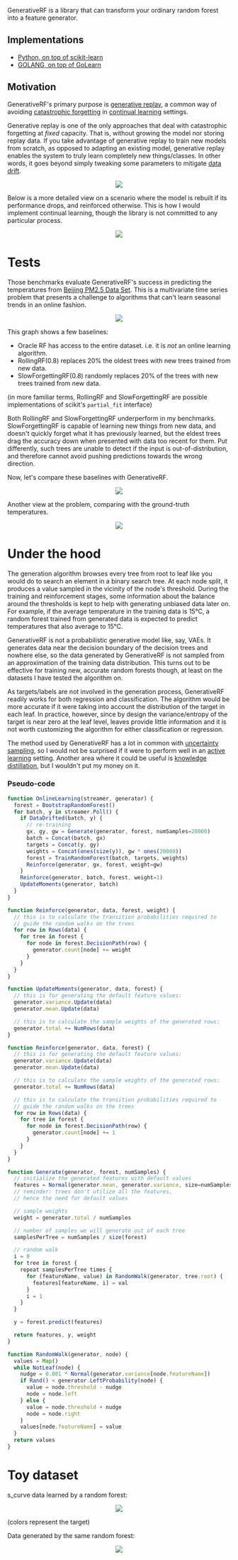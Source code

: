GenerativeRF is a library that can transform your ordinary random forest into a feature generator.

## Implementations

- [Python, on top of scikit-learn](./python)
- [GOLANG, on top of GoLearn](./golearn)

## Motivation

GenerativeRF's primary purpose is [generative replay](https://www.nature.com/articles/s41467-020-17866-2), a common way of avoiding [catastrophic forgetting](https://en.wikipedia.org/wiki/Catastrophic_interference) in [continual learning](https://en.wikipedia.org/wiki/Online_machine_learning) settings.

Generative replay is one of the only approaches that deal with catastrophic forgetting at *fixed* capacity.
That is, without growing the model nor storing replay data.
If you take advantage of generative replay to train new models from scratch, as opposed to adapting an existing model, generative replay enables the system to truly learn completely new things/classes. In other words, it goes beyond simply tweaking some parameters to mitigate [data drift](https://en.wikipedia.org/wiki/Concept_drift).

<p align="center">
  <img src="images/generative_replay.png" />
</p>

Below is a more detailed view on a scenario where the model is rebuilt if its performance drops, and reinforced otherwise.
This is how I would implement continual learning, though the library is not committed to any particular process.

<p align="center">
  <img src="images/detailed_generative_replay.png" />
</p>


# Tests

Those benchmarks evaluate GenerativeRF's success in predicting the temperatures from [Beijing PM2.5 Data Set](https://archive.ics.uci.edu/ml/datasets/Beijing+PM2.5+Data). This is a multivariate time series problem that presents a challenge to algorithms that can't learn seasonal trends in an online fashion.

<p align="center">
  <img src="images/cmp1.png" />
</p>

This graph shows a few baselines:
- Oracle RF has access to the entire dataset. i.e. it is *not* an online learning algorithm.
- RollingRF(0.8) replaces 20% the oldest trees with new trees trained from new data.
- SlowForgettingRF(0.8) randomly replaces 20% of the trees with new trees trained from new data.

(in more familiar terms, RollingRF and SlowForgettingRF are possible implementations of scikit's `partial_fit` interface)

Both RollingRF and SlowForgettingRF underperform in my benchmarks.
SlowForgettingRF is capable of learning new things from new data, and doesn't quickly forget what it has previously learned, but the eldest trees drag the accuracy down when presented with data too recent for them. Put differently, such trees are unable to detect if the input is out-of-distribution, and therefore cannot avoid pushing predictions towards the wrong direction.

Now, let's compare these baselines with GenerativeRF.

<p align="center">
  <img src="images/cmp2.png" />
</p>

Another view at the problem, comparing with the ground-truth temperatures.


<p align="center">
  <img src="images/vs_ground_truth_80.png" />
</p>


# Under the hood

The generation algorithm browses every tree from root to leaf like you would do to search an element in a binary search tree.
At each node split, it produces a value sampled in the vicinity of the node's threshold.
During the training and reinforcement stages, some information about the balance around the thresholds is kept to help with generating unbiased data later on.
For example, if the average temperature in the training data is 15°C, a random forest trained from generated data is expected to predict temperatures that also average to 15°C.

GenerativeRF is not a probabilistic generative model like, say, VAEs.
It generates data near the decision boundary of the decision trees and nowhere else, so the data generated by GenerativeRF is not sampled from an approximation of the training data distribution.
This turns out to be effective for training new, accurate random forests though, at least on the datasets I have tested the algorithm on.

As targets/labels are not involved in the generation process, GenerativeRF readily works for both regression and classification.
The algorithm would be more accurate if it were taking into account the distribution of the target in each leaf.
In practice, however, since by design the variance/entropy of the target is near zero at the leaf level, leaves provide little information and it is not worth customizing the algorithm for either classification or regression.

The method used by GenerativeRF has a lot in common with [uncertainty sampling](https://en.wikipedia.org/wiki/Active_learning_(machine_learning)), so I would not be surprised if it were to perform well in an [active learning](https://en.wikipedia.org/wiki/Active_learning_(machine_learning)) setting.
Another area where it could be useful is [knowledge distillation](https://en.wikipedia.org/wiki/Knowledge_distillation), but I wouldn't put my money on it.


### Pseudo-code

```JavaScript
function OnlineLearning(streamer, generator) {
  forest = BootstrapRandomForest()
  for batch, y in streamer.Poll() {
    if DataDrifted(batch, y) {
      // re-training
      gx, gy, gw = Generate(generator, forest, numSamples=20000)
      batch = Concat(batch, gx)
      targets = Concat(y, gy)
      weights = Concat(ones(size(y)), gw * ones(20000))
      forest = TrainRandomForest(batch, targets, weights)
      Reinforce(generator, gx, forest, weight=gw)
    }
    Reinforce(generator, batch, forest, weight=1)
    UpdateMoments(generator, batch)
  }
}
```

```JavaScript
function Reinforce(generator, data, forest, weight) {
  // this is to calculate the transition probabilities required to
  // guide the random walks on the trees
  for row in Rows(data) {
    for tree in forest {
      for node in forest.DecisionPath(row) {
        generator.count[node] += weight
      }
    }
  }
}
```

```JavaScript
function UpdateMoments(generator, data, forest) {
  // this is for generating the default feature values:
  generator.variance.Update(data)
  generator.mean.Update(data)

  // this is to calculate the sample weights of the generated rows:
  generator.total += NumRows(data)
}
```


```JavaScript
function Reinforce(generator, data, forest) {
  // this is for generating the default feature values:
  generator.variance.Update(data)
  generator.mean.Update(data)

  // this is to calculate the sample weights of the generated rows:
  generator.total += NumRows(data)

  // this is to calculate the transition probabilities required to
  // guide the random walks on the trees
  for row in Rows(data) {
    for tree in forest {
      for node in forest.DecisionPath(row) {
        generator.count[node] += 1
      }
    }
  }
}
```


```JavaScript
function Generate(generator, forest, numSamples) {
  // initialize the generated features with default values
  features = Normal(generator.mean, generator.variance, size=numSamples)
  // reminder: trees don't utilize all the features,
  // hence the need for default values

  // sample weights
  weight = generator.total / numSamples

  // number of samples we will generate out of each tree
  samplesPerTree = numSamples / size(forest)

  // random walk
  i = 0
  for tree in forest {
    repeat samplesPerTree times {
      for (featureName, value) in RandomWalk(generator, tree.root) {
        features[featureName, i] = val
      }
      i = 1
    }
  }

  y = forest.predict(features)

  return features, y, weight
}
```

```JavaScript
function RandomWalk(generator, node) {
  values = Map()
  while NotLeaf(node) {
    nudge = 0.001 * Normal(generator.variance[node.featureName])
    if Rand() < generator.LeftProbability(node) {
      value = node.threshold - nudge
      node = node.left
    } else {
      value = node.threshold + nudge
      node = node.right
    }
    values[node.featureName] = value
  }
  return values
}
```



# Toy dataset

s_curve data learned by a random forest:
<p align="center">
  <img src="images/rf_predictions.png" />
</p>

(colors represent the target)

Data generated by the same random forest:

<p align="center">
  <img src="images/rf_sampled.png" />
</p>
